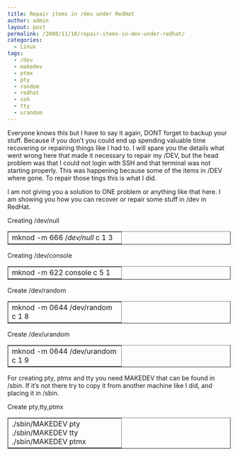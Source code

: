 ```yaml
---
title: Repair items in /dev under RedHat
author: admin
layout: post
permalink: /2008/11/18/repair-items-in-dev-under-redhat/
categories:
  - Linux
tags:
  - /dev
  - makedev
  - ptmx
  - pty
  - random
  - redhat
  - ssh
  - tty
  - urandom
---
```

Everyone knows this but I have to say it again, DONT forget to backup your stuff. Because if you don&#8217;t you could end up spending valuable time recovering or repairing things like I had to. I will spare you the details what went wrong here that made it necessary to repair my /DEV, but the head problem was that I could not login with SSH and that terminal was not starting properly. This was happening because some of the items in /DEV where gone. To repair those tings this is what I did.<!--more-->

I am not giving you a solution to ONE problem or anything like that here. I am showing you how you can recover or repair some stuff in /dev in RedHat.

Creating /dev/null

<table border="1" cellspacing="0" cellpadding="4" width="100%">
  <col width="256"></col> <tr>
    <td width="100%" valign="top">
      mknod -m 666 /<em>dev/null</em> c 1 3
    </td>
  </tr>
</table>

Creating /dev/console

<table border="1" cellspacing="0" cellpadding="4" width="100%">
  <col width="256"></col> <tr>
    <td width="100%" valign="top">
      mknod -m 622 console c 5 1
    </td>
  </tr>
</table>

Create /dev/random

<table border="1" cellspacing="0" cellpadding="4" width="100%">
  <col width="256"></col> <tr>
    <td width="100%" valign="top">
      mknod -m 0644 /dev/random c 1 8
    </td>
  </tr>
</table>

Create /dev/urandom

<table border="1" cellspacing="0" cellpadding="4" width="100%">
  <col width="256"></col> <tr>
    <td width="100%" valign="top">
      mknod -m 0644 /dev/urandom c 1 9
    </td>
  </tr>
</table>

For creating pty, ptmx and tty you need MAKEDEV that can be found in /sbin. If it&#8217;s not there try to copy it from another machine like I did, and placing it in /sbin.

Create pty,tty,ptmx

<table border="1" cellspacing="0" cellpadding="4" width="100%">
  <col width="256"></col> <tr>
    <td width="100%" valign="top">
      ./sbin/MAKEDEV pty<br /> ./sbin/MAKEDEV tty<br /> ./sbin/MAKEDEV ptmx
    </td>
  </tr>
</table>